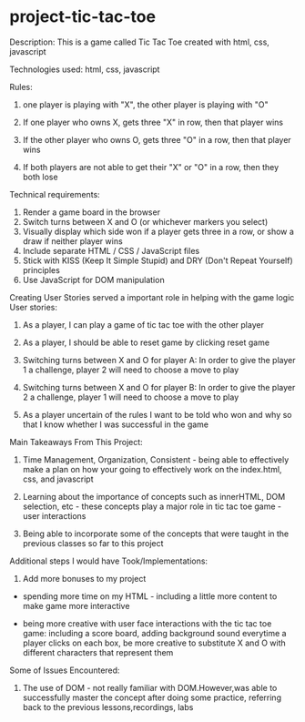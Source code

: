 # project-tic-tac-toe
Description:
This is a game called Tic Tac Toe created with html, css, javascript

Technologies used:
html, css, javascript

Rules:
1. one player is playing with "X", the other player is playing with "O"

2. If one player who owns X, gets three "X" in row, then that player wins

3. If the other player who owns O, gets three "O" in a row, then that player wins 

4. If both players are not able to get their "X" or "O" in a row, then they both lose


Technical requirements:
1. Render a game board in the browser
2. Switch turns between X and O (or whichever markers you select)
3. Visually display which side won if a player gets three in a row, or show a draw if neither player wins
4. Include separate HTML / CSS / JavaScript files
5. Stick with KISS (Keep It Simple Stupid) and DRY (Don't Repeat Yourself) principles
6. Use JavaScript for DOM manipulation


Creating User Stories served a important role in helping with the game logic
User stories:
1. As a player, I can play a game of tic tac toe with the other player

2. As a player, I should be able to reset game by clicking reset game

3. Switching turns between X and O for player A: 
In order to give the player 1 a challenge, player 2 will need to choose a move to play

4.  Switching turns between X and O for player B: 
In order to give the player 2 a challenge, player 1 will need to choose a move to play


5. As a player uncertain of the rules I want to be told who won and why so that I know whether I was successful in the game 


Main Takeaways From This Project:
1. Time Management, Organization, Consistent - being able to effectively make a plan on how your going to effectively work on the index.html, css, and javascript


2. Learning about the importance of concepts such as innerHTML, DOM selection, etc - these concepts play a major role in tic tac toe game - user interactions

3. Being able to incorporate some of the concepts that were taught in the previous classes so far to this project


Additional steps I would have Took/Implementations:
1. Add more bonuses to my project 
- spending more time on my HTML - including a little more content to make game more interactive 

- being more creative with user face interactions with the tic tac toe game: including a score board, adding background sound everytime a player clicks on each box, be more creative to substitute X and O with different characters that represent them


Some of Issues Encountered:
1. The use of DOM - not really familiar with DOM.However,was able to successfully master the concept after doing some practice, referring back to the previous lessons,recordings, labs













